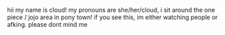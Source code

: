 hii my name is cloud!
my pronouns are she/her/cloud, i sit around the
one piece / jojo area in pony town! if you see this,
im either watching people or afking. please dont
mind me
